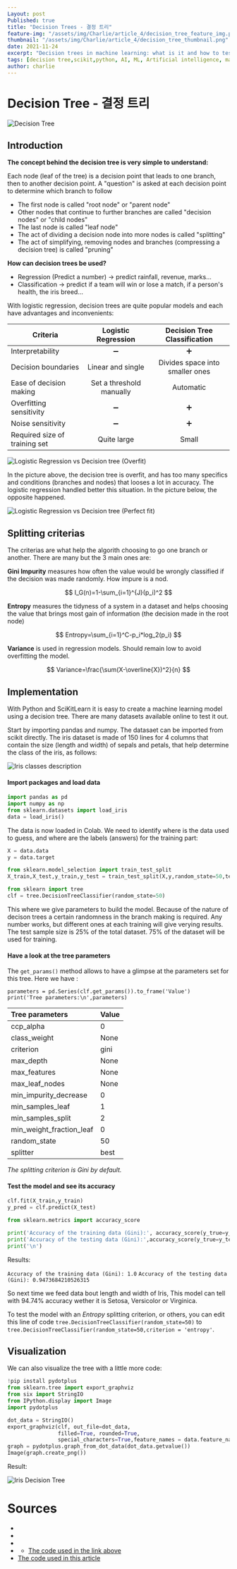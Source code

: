 ```yaml
---
Layout: post
Published: true
title: "Decision Trees - 결정 트리"
feature-img: "/assets/img/Charlie/article_4/decision_tree_feature_img.png"
thumbnail: "/assets/img/Charlie/article_4/decision_tree_thumbnail.png"
date: 2021-11-24
excerpt: "Decision trees in machine learning: what is it and how to test and run models in Python"
tags: [decision tree,scikit,python, AI, ML, Artificial intelligence, machine learning, megazone, ai center]
author: charlie
---
```


# Decision Tree - 결정 트리

![Decision Tree](/assets/img/Charlie/article_4/decision_tree.png)

## Introduction

**The concept behind the decision tree is very simple to understand:**

Each node (leaf of the tree) is a decision point that leads to one branch, then to another decision point. A "question" is asked at each decision point to determine which branch to follow

* The first node is called "root node" or "parent node"
* Other nodes that continue to further branches are called "decision nodes" or "child nodes"
* The last node is called "leaf node"
* The act of dividing a decision node into more nodes is called "splitting"
* The act of simplifying, removing nodes and branches (compressing a decision tree) is called "pruning"

**How can decision trees be used?**

* Regression (Predict a number)
  → predict rainfall, revenue, marks...
* Classification
  → predict if a team will win or lose a match, if a person's health, the iris breed...

With logistic regression, decision trees are quite popular models and each have advantages and inconvenients:

| Criteria                      |   Logistic Regression    |  Decision Tree Classification   |
| ----------------------------- | :----------------------: | :-----------------------------: |
| Interpretability              |    :heavy_minus_sign:    |        :heavy_plus_sign:        |
| Decision boundaries           |    Linear and single     | Divides space into smaller ones |
| Ease of decision making       | Set a threshold manually |            Automatic            |
| Overfitting sensitivity       |    :heavy_minus_sign:    |        :heavy_plus_sign:        |
| Noise sensitivity             |    :heavy_minus_sign:    |        :heavy_plus_sign:        |
| Required size of training set |       Quite large        |              Small              |



![Logistic Regression vs Decision tree (Overfit)](/assets/img/Charlie/article_4/lgreg_vs_cart_overfit.png)

In the picture above, the decision tree is overfit, and has too many specifics and conditions (branches and nodes) that looses a lot in accuracy. The logistic regression handled better this situation.
In the picture below, the opposite happened.

![Logistic Regression vs Decision tree (Perfect fit)](/assets/img/Charlie/article_4/lgreg_vs_cart_goodfit.png)

## Splitting criterias

The criterias are what help the algorith choosing to go one branch or another. There are many but the 3 main ones are:

**Gini Impurity** measures how often the value would be wrongly classified if the decision was made randomly. How impure is a nod.

$$
I_G(n)=1-\sum_{i=1}^{J}(p_i)^2
$$


**Entropy** measures the tidyness of a system in a dataset and helps choosing the value that brings most gain of information (the decision made in the root node)

$$
Entropy=\sum_{i=1}^C-p_i*log_2(p_i)
$$


**Variance** is used in regression models. Should remain low to avoid overfitting the model.

$$
Variance=\frac{\sum(X-\overline{X})^2}{n}
$$


## Implementation

With Python and SciKitLearn it is easy to create a machine learning model using a decision tree. There are many datasets available online to test it out. 

Start by importing pandas and numpy. The datasaet can be imported from scikit directly.
The iris dataset is made of 150 lines for 4 columns that contain the size (length and width) of sepals and petals, that help determine the class of the iris, as follows:

![Iris classes description](/assets/img/Charlie/article_4/iris_classes.png)



#### Import packages and load data

```python
import pandas as pd
import numpy as np
from sklearn.datasets import load_iris
data = load_iris()
```

The data is now loaded in Colab.
We need to identify where is the data used to guess, and where are the labels (answers) for the training part:

```python
X = data.data
y = data.target

from sklearn.model_selection import train_test_split
X_train,X_test,y_train,y_test = train_test_split(X,y,random_state=50,test_size=0.25)

from sklearn import tree
clf = tree.DecisionTreeClassifier(random_state=50)
```

This where we give parameters to build the model. Because of the nature of decison trees a certain randomness in the branch making is required. Any number works, but different ones at each training will give verying results.
The test sample size is 25% of the total dataset. 75% of the dataset will be used for training.

#### Have a look at the tree parameters

The `get_params()` method allows to have a glimpse at the parameters set for this tree. Here we have : 

```
parameters = pd.Series(clf.get_params()).to_frame('Value')
print('Tree parameters:\n',parameters)
```

| Tree parameters          | Value |
| :----------------------- | ----- |
| ccp_alpha                | 0     |
| class_weight             | None  |
| criterion                | gini  |
| max_depth                | None  |
| max_features             | None  |
| max_leaf_nodes           | None  |
| min_impurity_decrease    | 0     |
| min_samples_leaf         | 1     |
| min_samples_split        | 2     |
| min_weight_fraction_leaf | 0     |
| random_state             | 50    |
| splitter                 | best  |

*The splitting criterion is Gini by default.*

#### Test the model and see its accuracy

```python
clf.fit(X_train,y_train)
y_pred = clf.predict(X_test)

from sklearn.metrics import accuracy_score

print('Accuracy of the training data (Gini):', accuracy_score(y_true=y_train, y_pred=clf.predict(X_train)))
print('Accuracy of the testing data (Gini):',accuracy_score(y_true=y_test,y_pred=y_pred))
print('\n')
```

Results:

``` Accuracy of the training data (Gini): 1.0 ``` 
```Accuracy of the testing data (Gini): 0.9473684210526315```

So next time we feed data bout length and width of Iris, This model can tell with 94.74% accuracy wether it is Setosa, Versicolor or Virginica.

To test the model with an *Entropy* splitting criterion, or others, you can edit this line of code `tree.DecisionTreeClassifier(random_state=50)` to `tree.DecisionTreeClassifier(random_state=50,criterion = 'entropy'`.

## Visualization

We can also visualize the tree with a little more code:

```python
!pip install pydotplus
from sklearn.tree import export_graphviz
from six import StringIO 
from IPython.display import Image  
import pydotplus

dot_data = StringIO()
export_graphviz(clf, out_file=dot_data,  
                filled=True, rounded=True,
                special_characters=True,feature_names = data.feature_names,class_names=data.target_names)
graph = pydotplus.graph_from_dot_data(dot_data.getvalue())  
Image(graph.create_png())
```

Result:

![Iris Decision Tree](/assets/img/Charlie/article_4/iris_tree.png)



# Sources

- [](https://www.analyticsvidhya.com/blog/2020/06/4-ways-split-decision-tree/)
- [](https://ai-pool.com/a/s/decision-trees)
- [](https://www.stat4decision.com/fr/foret-aleatoire-avec-python/)
- [](https://datascience.foundation/sciencewhitepaper/understanding-decision-trees-with-python)
  - [The code used in the link above](https://colab.research.google.com/drive/1pBCYRM8IJEAd1d7FC9vsWuBV7qS4vjl1?usp=sharing#scrollTo=_Fov9B0-uf7R)
- [The code used in this article](https://colab.research.google.com/drive/1uWsrtLIalSP3Jd7Ntg_EL8P-7NWQ2Ikh?usp=sharing)